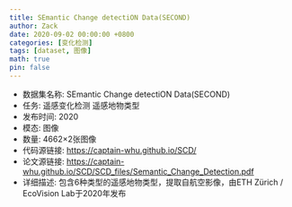 ```yaml
---
title: SEmantic Change detectiON Data(SECOND)
author: Zack
date: 2020-09-02 00:00:00 +0800
categories: [变化检测]
tags: [dataset, 图像]
math: true
pin: false
---
```

- 数据集名称: SEmantic Change detectiON Data(SECOND)
- 任务: 遥感变化检测 遥感地物类型
- 发布时间: 2020
- 模态: 图像
- 数量: 4662×2张图像
- 代码源链接: https://captain-whu.github.io/SCD/
- 论文源链接: https://captain-whu.github.io/SCD/SCD_files/Semantic_Change_Detection.pdf
- 详细描述: 包含6种类型的遥感地物类型，提取自航空影像，由ETH Zürich / EcoVision Lab于2020年发布
